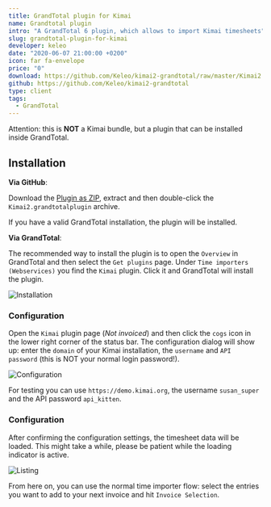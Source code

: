 ```yaml
---
title: GrandTotal plugin for Kimai
name: Grandtotal plugin
intro: "A GrandTotal 6 plugin, which allows to import Kimai timesheets"
slug: grandtotal-plugin-for-kimai
developer: keleo
date: "2020-06-07 21:00:00 +0200"
icon: far fa-envelope
price: "0"
download: https://github.com/Keleo/kimai2-grandtotal/raw/master/Kimai2.grandtotalplugin.zip
github: https://github.com/Keleo/kimai2-grandtotal
type: client
tags:
  - GrandTotal
---
```


Attention: this is **NOT** a Kimai bundle, but a plugin that can be installed inside GrandTotal.

## Installation

**Via GitHub**:

Download the [Plugin as ZIP](https://github.com/Keleo/kimai2-grandtotal/raw/master/Kimai2.grandtotalplugin.zip), 
extract and then double-click the `Kimai2.grandtotalplugin` archive.

If you have a valid GrandTotal installation, the plugin will be installed.

**Via GrandTotal**:

The recommended way to install the plugin is to open the `Overview` in GrandTotal and then select the `Get plugins` page.
Under `Time importers (Webservices)` you find the `Kimai` plugin. Click it and GrandTotal will install the plugin.

![Installation](https://raw.githubusercontent.com/Keleo/kimai2-grandtotal/master/grandtotal-kimai-installation.png "Kimai plugin installation")

### Configuration

Open the `Kimai` plugin page (_Not invoiced_) and then click the `cogs` icon in the lower right corner of the status bar. 
The configuration dialog will show up: enter the `domain` of your Kimai installation, the `username` and `API password` (this is NOT your normal login password!). 

![Configuration](https://raw.githubusercontent.com/Keleo/kimai2-grandtotal/master/grandtotal-kimai-login.png "Configure the plugin")

For testing you can use `https://demo.kimai.org`, the username `susan_super` and the API password `api_kitten`.

### Configuration

After confirming the configuration settings, the timesheet data will be loaded. 
This might take a while, please be patient while the loading indicator is active.

![Listing](https://raw.githubusercontent.com/Keleo/kimai2-grandtotal/master/grandtotal-kimai-listing.png "Timesheet data listing")

From here on, you can use the normal time importer flow: select the entries you want to add to your next invoice and hit `Invoice Selection`.
